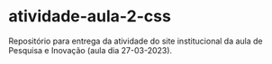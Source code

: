 # atividade-aula-2-css
Repositório para entrega da atividade do site institucional da aula de Pesquisa e Inovação (aula dia 27-03-2023).
